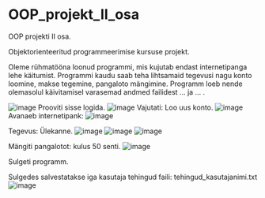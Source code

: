 # OOP_projekt_II_osa
OOP projekti II osa.


Objektorienteeritud programmeerimise kursuse projekt.

Oleme rühmatööna loonud programmi, mis kujutab endast internetipanga lehe käitumist. Programmi kaudu saab teha lihtsamaid tegevusi nagu konto loomine, makse tegemine, pangaloto mängimine. Programm loeb nende olemasolul käivitamisel varasemad andmed failidest ...  ja ... .

![image](https://github.com/Paul-HenryP/OOP_projekt_II_osa/assets/104301931/81ac0f03-e6c5-4eec-88de-ab90c3144ed6)
Prooviti sisse logida.
![image](https://github.com/Paul-HenryP/OOP_projekt_II_osa/assets/104301931/81174710-89f6-4a3b-b0b3-08c104e07755)
Vajutati: Loo uus konto.
![image](https://github.com/Paul-HenryP/OOP_projekt_II_osa/assets/104301931/3d7b1783-20cc-4814-9eda-9536b380fcf8)
Avanaeb internetipank:
![image](https://github.com/Paul-HenryP/OOP_projekt_II_osa/assets/104301931/69b0d14a-1488-4116-b87c-4ae9d4b5cd70)

Tegevus: Ülekanne.
![image](https://github.com/Paul-HenryP/OOP_projekt_II_osa/assets/104301931/a3688e97-d1bc-4d23-848b-4efbe9d9ae66)
![image](https://github.com/Paul-HenryP/OOP_projekt_II_osa/assets/104301931/e2bfd35c-c803-47bb-9bb7-179591ca3072)
![image](https://github.com/Paul-HenryP/OOP_projekt_II_osa/assets/104301931/5212b38e-840e-462a-977d-659cf48c80d9)

Mängiti pangalotot: kulus 50 senti.
![image](https://github.com/Paul-HenryP/OOP_projekt_II_osa/assets/104301931/d804f548-2318-4571-aee5-dde466dfd595)

Sulgeti programm.

Sulgedes salvestatakse iga kasutaja tehingud faili: tehingud_kasutajanimi.txt
![image](https://github.com/Paul-HenryP/OOP_projekt_II_osa/assets/104301931/0c3b4af7-1d78-4728-99bd-c9dc864e3b5b)

